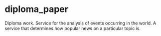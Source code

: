 # diploma_paper
Diploma work.  Service for the analysis of events occurring in the world.  A service that determines how popular news on a particular topic is.
